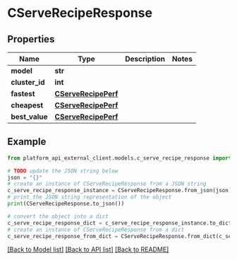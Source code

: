 # CServeRecipeResponse


## Properties

Name | Type | Description | Notes
------------ | ------------- | ------------- | -------------
**model** | **str** |  | 
**cluster_id** | **int** |  | 
**fastest** | [**CServeRecipePerf**](CServeRecipePerf.md) |  | 
**cheapest** | [**CServeRecipePerf**](CServeRecipePerf.md) |  | 
**best_value** | [**CServeRecipePerf**](CServeRecipePerf.md) |  | 

## Example

```python
from platform_api_external_client.models.c_serve_recipe_response import CServeRecipeResponse

# TODO update the JSON string below
json = "{}"
# create an instance of CServeRecipeResponse from a JSON string
c_serve_recipe_response_instance = CServeRecipeResponse.from_json(json)
# print the JSON string representation of the object
print(CServeRecipeResponse.to_json())

# convert the object into a dict
c_serve_recipe_response_dict = c_serve_recipe_response_instance.to_dict()
# create an instance of CServeRecipeResponse from a dict
c_serve_recipe_response_from_dict = CServeRecipeResponse.from_dict(c_serve_recipe_response_dict)
```
[[Back to Model list]](../README.md#documentation-for-models) [[Back to API list]](../README.md#documentation-for-api-endpoints) [[Back to README]](../README.md)


